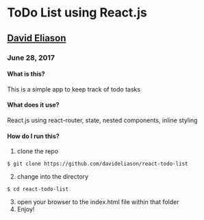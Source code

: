 # ToDo List using React.js
## [David Eliason](http://www.deliason.com)
### June 28, 2017

#### What is this?
This is a simple app to keep track of todo tasks

#### What does it use?
React.js using react-router, state, nested components, inline styling

#### How do I run this?
1. clone the repo
````
$ git clone https://github.com/davideliason/react-todo-list
````
2. change into the directory
````
$ cd react-todo-list
````
3. open your browser to the index.html file within that folder
4. Enjoy!
